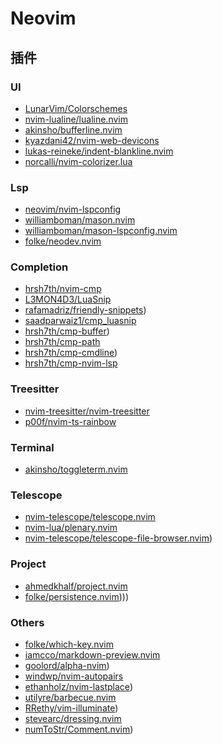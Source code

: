 # Neovim


## 插件

### UI

* [LunarVim/Colorschemes](https://github.com/LunarVim/Colorschemes)
* [nvim-lualine/lualine.nvim](https://github.com/nvim-lualine/lualine.nvim)
* [akinsho/bufferline.nvim](https://github.com/akinsho/bufferline.nvim)
* [kyazdani42/nvim-web-devicons](https://github.com/kyazdani42/nvim-web-devicons)
* [lukas-reineke/indent-blankline.nvim](https://github.com/lukas-reineke/indent-blankline.nvim)
* [norcalli/nvim-colorizer.lua](https://github.com/norcalli/nvim-colorizer.lua)

### Lsp

* [neovim/nvim-lspconfig](https://github.com/neovim/nvim-lspconfig)
* [williamboman/mason.nvim](https://github.com/williamboman/mason.nvim)
* [williamboman/mason-lspconfig.nvim](https://github.com/williamboman/mason-lspconfig.nvim)
* [folke/neodev.nvim](https://github.com/folke/neodev.nvim)

### Completion

* [hrsh7th/nvim-cmp](https://github.com/hrsh7th/nvim-cmp)
* [L3MON4D3/LuaSnip](https://github.com/L3MON4D3/LuaSnip)
* [rafamadriz/friendly-snippets](https://github.com/rafamadriz/friendly-snippets))
* [saadparwaiz1/cmp_luasnip](https://github.com/saadparwaiz1/cmp_luasnip)
* [hrsh7th/cmp-buffer](https://github.com/hrsh7th/cmp-buffer))
* [hrsh7th/cmp-path](https://github.com/hrsh7th/cmp-path)
* [hrsh7th/cmp-cmdline](https://github.com/hrsh7th/cmp-cmdline))
* [hrsh7th/cmp-nvim-lsp](https://github.com/hrsh7th/cmp-nvim-lsp)

### Treesitter

* [nvim-treesitter/nvim-treesitter](https://github.com/nvim-treesitter/nvim-treesitter)
* [p00f/nvim-ts-rainbow](https://github.com/p00f/nvim-ts-rainbow)

### Terminal

* [akinsho/toggleterm.nvim](https://github.com/akinsho/toggleterm.nvim)

### Telescope

* [nvim-telescope/telescope.nvim](https://github.com/nvim-telescope/telescope.nvim)
* [nvim-lua/plenary.nvim](https://github.com/nvim-lua/plenary.nvim)
* [nvim-telescope/telescope-file-browser.nvim](https://github.com/nvim-telescope/telescope-file-browser.nvim))

### Project

* [ahmedkhalf/project.nvim](https://github.com/ahmedkhalf/project.nvim)
* [folke/persistence.nvim](https://github.com/folke/persistence.nvim))))


### Others

* [folke/which-key.nvim](https://github.com/folke/which-key.nvim)
* [iamcco/markdown-preview.nvim](https://github.com/iamcco/markdown-preview.nvim)
* [goolord/alpha-nvim](https://github.com/goolord/alpha-nvim))
* [windwp/nvim-autopairs](https://github.com/windwp/nvim-autopairs)
* [ethanholz/nvim-lastplace](https://github.com/ethanholz/nvim-lastplace))
* [utilyre/barbecue.nvim](https://github.com/utilyre/barbecue.nvim)
* [RRethy/vim-illuminate](https://github.com/RRethy/vim-illuminate))
* [stevearc/dressing.nvim](https://github.com/stevearc/dressing.nvim)
* [numToStr/Comment.nvim](https://github.com/numToStr/Comment.nvim))



